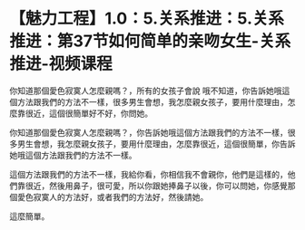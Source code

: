 # 【魅力工程】1.0：5.关系推进：5.关系推进：第37节如何简单的亲吻女生-关系推进-视频课程

你知道那個愛色寂寞人怎麼親嗎？，所有的女孩子會說 哦不知道，你告訴她哦這個方法跟我們的方法不一樣，很多男生會想，我怎麼親女孩子，要用什麼理由，怎麼靠很近，這個很簡單好不好，你問她。

你知道那個愛色寂寞人怎麼親嗎？，你告訴她哦這個方法跟我們的方法不一樣，很多男生會想，我怎麼親女孩子，要用什麼理由，怎麼靠很近，這個很簡單，你告訴她哦這個方法跟我們的方法不一樣。

這個方法跟我們的方法不一樣，我給你看，你相信我不會親你，他們是這樣的，他們靠很近，然後用鼻子，很可愛，所以你跟她捧鼻子以後，你可以問她，你感覺那個愛色寂寞人的方法好，或者我們的方法好，然後請她。

這麼簡單。